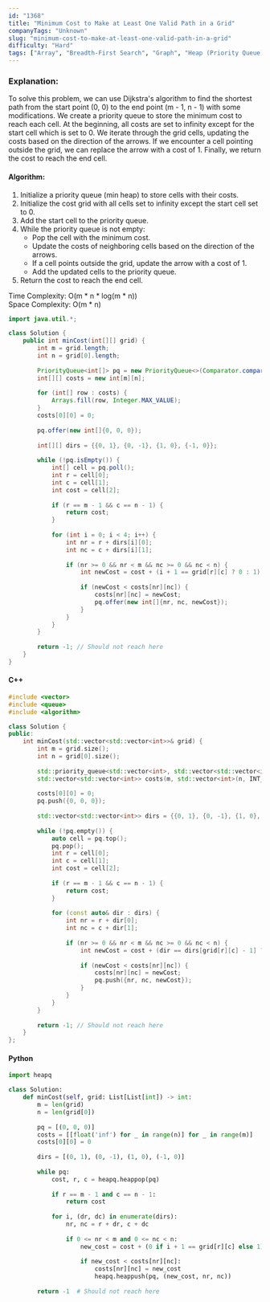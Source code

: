 ```yaml
---
id: "1368"
title: "Minimum Cost to Make at Least One Valid Path in a Grid"
companyTags: "Unknown"
slug: "minimum-cost-to-make-at-least-one-valid-path-in-a-grid"
difficulty: "Hard"
tags: ["Array", "Breadth-First Search", "Graph", "Heap (Priority Queue)", "Matrix", "Shortest Path"]
---
```


### Explanation:
To solve this problem, we can use Dijkstra's algorithm to find the shortest path from the start point (0, 0) to the end point (m - 1, n - 1) with some modifications. We create a priority queue to store the minimum cost to reach each cell. At the beginning, all costs are set to infinity except for the start cell which is set to 0. We iterate through the grid cells, updating the costs based on the direction of the arrows. If we encounter a cell pointing outside the grid, we can replace the arrow with a cost of 1. Finally, we return the cost to reach the end cell.

#### Algorithm:
1. Initialize a priority queue (min heap) to store cells with their costs.
2. Initialize the cost grid with all cells set to infinity except the start cell set to 0.
3. Add the start cell to the priority queue.
4. While the priority queue is not empty:
   - Pop the cell with the minimum cost.
   - Update the costs of neighboring cells based on the direction of the arrows.
   - If a cell points outside the grid, update the arrow with a cost of 1.
   - Add the updated cells to the priority queue.
5. Return the cost to reach the end cell.

Time Complexity: O(m * n * log(m * n))  
Space Complexity: O(m * n)

```java
import java.util.*;

class Solution {
    public int minCost(int[][] grid) {
        int m = grid.length;
        int n = grid[0].length;
        
        PriorityQueue<int[]> pq = new PriorityQueue<>(Comparator.comparingInt(a -> a[2]));
        int[][] costs = new int[m][n];
        
        for (int[] row : costs) {
            Arrays.fill(row, Integer.MAX_VALUE);
        }
        costs[0][0] = 0;
        
        pq.offer(new int[]{0, 0, 0});
        
        int[][] dirs = {{0, 1}, {0, -1}, {1, 0}, {-1, 0}};
        
        while (!pq.isEmpty()) {
            int[] cell = pq.poll();
            int r = cell[0];
            int c = cell[1];
            int cost = cell[2];
            
            if (r == m - 1 && c == n - 1) {
                return cost;
            }
            
            for (int i = 0; i < 4; i++) {
                int nr = r + dirs[i][0];
                int nc = c + dirs[i][1];
                
                if (nr >= 0 && nr < m && nc >= 0 && nc < n) {
                    int newCost = cost + (i + 1 == grid[r][c] ? 0 : 1);
                    
                    if (newCost < costs[nr][nc]) {
                        costs[nr][nc] = newCost;
                        pq.offer(new int[]{nr, nc, newCost});
                    }
                }
            }
        }
        
        return -1; // Should not reach here
    }
}
```

#### C++
```cpp
#include <vector>
#include <queue>
#include <algorithm>

class Solution {
public:
    int minCost(std::vector<std::vector<int>>& grid) {
        int m = grid.size();
        int n = grid[0].size();
        
        std::priority_queue<std::vector<int>, std::vector<std::vector<int>>, std::greater<>> pq;
        std::vector<std::vector<int>> costs(m, std::vector<int>(n, INT_MAX));
        
        costs[0][0] = 0;
        pq.push({0, 0, 0});
        
        std::vector<std::vector<int>> dirs = {{0, 1}, {0, -1}, {1, 0}, {-1, 0}};
        
        while (!pq.empty()) {
            auto cell = pq.top();
            pq.pop();
            int r = cell[0];
            int c = cell[1];
            int cost = cell[2];
            
            if (r == m - 1 && c == n - 1) {
                return cost;
            }
            
            for (const auto& dir : dirs) {
                int nr = r + dir[0];
                int nc = c + dir[1];
                
                if (nr >= 0 && nr < m && nc >= 0 && nc < n) {
                    int newCost = cost + (dir == dirs[grid[r][c] - 1] ? 0 : 1);
                    
                    if (newCost < costs[nr][nc]) {
                        costs[nr][nc] = newCost;
                        pq.push({nr, nc, newCost});
                    }
                }
            }
        }
        
        return -1; // Should not reach here
    }
};
```

#### Python
```python
import heapq

class Solution:
    def minCost(self, grid: List[List[int]) -> int:
        m = len(grid)
        n = len(grid[0])
        
        pq = [(0, 0, 0)]
        costs = [[float('inf') for _ in range(n)] for _ in range(m)]
        costs[0][0] = 0
        
        dirs = [(0, 1), (0, -1), (1, 0), (-1, 0)]
        
        while pq:
            cost, r, c = heapq.heappop(pq)
            
            if r == m - 1 and c == n - 1:
                return cost
            
            for i, (dr, dc) in enumerate(dirs):
                nr, nc = r + dr, c + dc
                
                if 0 <= nr < m and 0 <= nc < n:
                    new_cost = cost + (0 if i + 1 == grid[r][c] else 1)
                    
                    if new_cost < costs[nr][nc]:
                        costs[nr][nc] = new_cost
                        heapq.heappush(pq, (new_cost, nr, nc))
        
        return -1  # Should not reach here
```
